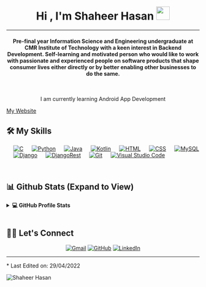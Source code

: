 
<h1 align="center">Hi , I'm Shaheer Hasan <img src="https://media.giphy.com/media/hvRJCLFzcasrR4ia7z/giphy.gif" width="35"></h1>
<hr/>
<h4 align="center">Pre-final year Information Science and Engineering undergraduate at
CMR Institute of Technology with a keen interest in Backend
Development. Self-learning and motivated person who would like to work
with passionate and experienced people on software products that shape
consumer lives either directly or by better enabling other businesses to do
the same.</h4>
<br>
<p align="center">I am currently learning Android App Development</p>
<a href="https://shaheer-rossoneri14.github.io">My Website</a>


## 🛠️ My Skills

<p align="left"> 
  &emsp; 
  <a href="#"><img alt="C" src="https://img.shields.io/badge/C-00599C?style=for-the-badge&logo=c&logoColor=white"></a> 
  &emsp;
  <a href="#"><img alt="Python" src="https://img.shields.io/badge/Python-3776AB?style=for-the-badge&logo=python&logoColor=white"></a>
  &emsp;
  <a href="#"><img alt="Java" src="https://img.shields.io/badge/Java-ED8B00?style=for-the-badge&logo=java&logoColor=white"></a>
  &emsp;
  <a href="#"><img alt="Kotlin" src="https://img.shields.io/badge/Kotlin-0095D5?&style=for-the-badge&logo=kotlin&logoColor=white"></a>
  &emsp; 
  <a href="#"><img alt="HTML" src="https://img.shields.io/badge/HTML5-E34F26?style=for-the-badge&logo=html5&logoColor=white"></a>   
  &emsp;
  <a href="#"><img alt="CSS" src="https://img.shields.io/badge/CSS3-1572B6?style=for-the-badge&logo=css3&logoColor=white"></a> 
  &emsp;
  <a href="#"><img alt="MySQL" src="https://img.shields.io/badge/MySQL-00000F?style=for-the-badge&logo=mysql&logoColor=white"></a>	
  &emsp;
  <a href="#"><img alt="Django" src="https://img.shields.io/badge/Django-092E20?style=for-the-badge&logo=django&logoColor=white"></a>
  &emsp;
  <a href="#"><img alt="DjangoRest" src="https://img.shields.io/badge/DJANGO-REST-ff1709?style=for-the-badge&logo=django&logoColor=white&color=ff1709&labelColor=gray"></a>
  &emsp;
  <a href="#"><img alt="Git" src="https://img.shields.io/badge/Git-F05032?style=for-the-badge&logo=git&logoColor=white"></a>
  &emsp;
  <a href="#"><img alt="Visual Studio Code" src="https://img.shields.io/badge/Visual_Studio_Code-0078D4?style=for-the-badge&logo=visual%20studio%20code&logoColor=white"></a>
	
</p>

<br/>

## 📊 Github Stats (Expand to View) 


<details> 
  <summary><b>💻 GitHub Profile Stats</b></summary>
  <br/>
  <p align="center">
    <a href="https://github.com/anuraghazra/github-readme-stats"><img alt="Shaheer's Github Stats" src="https://github-readme-stats.vercel.app/api?username=Shaheer-rossoneri14&show_icons=true&count_private=true&theme=algolia" height="192px"/></a>
<br/>
  &nbsp;
	  <img src="https://github-readme-stats.vercel.app/api/top-langs?username=Shaheer-rossoneri14&show_icons=true&locale=en&layout=compact&theme=algolia" alt="candida18" height="192px"/>
  <br/>
  <b>Note:</b> Top languages is only a metric of the languages my public code consists of and doesn't reflect experience or skill level.
  </p>
</details>


<br/>

## 🙋‍♀️ Let's Connect
<p align="center">
	<a href="mailto:hshaheer99@gmail.com"><img src="https://img.icons8.com/bubbles/50/000000/gmail.png" alt="Gmail"/></a>
	<a href="https://github.com/Shaheer-rossoner14"><img src="https://img.icons8.com/bubbles/50/000000/github.png" alt="GitHub"/></a>
	<a href="https://www.linkedin.com/in/shaheer14hasan/"><img src="https://img.icons8.com/bubbles/50/000000/linkedin.png" alt="LinkedIn"/></a>

<hr/>
* Last Edited on: 29/04/2022
<p align="left"> <img src="https://komarev.com/ghpvc/?username=Shaheer-rossoneri14&label=Profile%20views&color=0e75b6&style=plastic" alt="Shaheer Hasan" /> </p>










<!--
**Shaheer-rossoneri14/Shaheer-rossoneri14** is a ✨ _special_ ✨ repository because its `README.md` (this file) appears on your GitHub profile.

Here are some ideas to get you started:

- 🔭 I’m currently working on ...
- 🌱 I’m currently learning ...
- 👯 I’m looking to collaborate on ...
- 🤔 I’m looking for help with ...
- 💬 Ask me about ...
- 📫 How to reach me: ...
- 😄 Pronouns: ...
- ⚡ Fun fact: ...
-->
